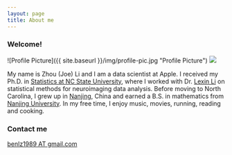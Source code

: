 ```yaml
---
layout: page
title: About me
---
```


### Welcome!

![Profile Picture]({{ site.baseurl }}/img/profile-pic.jpg "Profile Picture")
<img style="float: middle;" src="http://zhoujli.github.io/img/profile-pic.jpg">

My name is Zhou (Joe) Li and I am a data scientist at Apple. I received my Ph.D. in [Statistics at NC State University](http://www.stat.ncsu.edu/), where I worked with Dr. [Lexin Li](http://lexinli.biostat.berkeley.edu/index.html) on statistical methods for neuroimaging data analysis. Before moving to North Carolina, I grew up in [Nanjing](http://www.cityofnanjing.com/), China and earned a B.S. in mathematics from [Nanjing University](https://www.nju.edu.cn/EN/). In my free time, I enjoy music, movies, running, reading and cooking.

### Contact me

[benlz1989 AT gmail.com](mailto:benlz1989@gmail.com)
